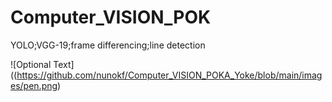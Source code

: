 # Computer_VISION_POK
YOLO;VGG-19;frame differencing;line detection

![Optional Text]((https://github.com/nunokf/Computer_VISION_POKA_Yoke/blob/main/images/pen.png)
